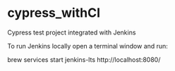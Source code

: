 # cypress_withCI
Cypress test project integrated with Jenkins


To run Jenkins locally open a terminal window and run:


brew services start jenkins-lts
http://localhost:8080/
